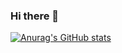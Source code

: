 ### Hi there 👋
[![Anurag's GitHub stats](https://github-readme-stats.vercel.app/api?username=amirb97)](https://github.com/amirb97/github-readme-stats)

